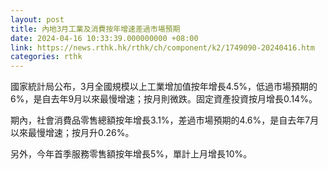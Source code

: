 ```yaml
---
layout: post
title: 內地3月工業及消費按年增速差過市場預期
date: 2024-04-16 10:33:39.000000000 +08:00
link: https://news.rthk.hk/rthk/ch/component/k2/1749090-20240416.htm
categories: rthk
---
```


國家統計局公布，3月全國規模以上工業增加值按年增長4.5%，低過市場預期的6%，是自去年9月以來最慢增速；按月則微跌。固定資產投資按月增長0.14%。

期內，社會消費品零售總額按年增長3.1%，差過市場預期的4.6%，是自去年7月以來最慢增速；按月升0.26%。

另外，今年首季服務零售額按年增長5%，單計上月增長10%。
